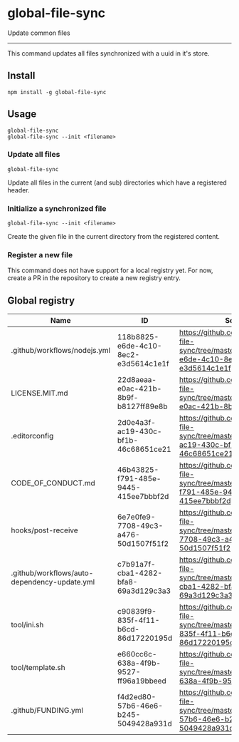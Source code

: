 # global-file-sync

Update common files

---

This command updates all files synchronized with a uuid in it's store.

## Install

```
npm install -g global-file-sync
```

## Usage

```
global-file-sync
global-file-sync --init <filename>
```

### Update all files

```
global-file-sync
```

Update all files in the current (and sub) directories which have a registered
header.

### Initialize a synchronized file

```
global-file-sync --init <filename>
```

Create the given file in the current directory from the registered content.

### Register a new file

This command does not have support for a local registry yet. For now, create a
PR in the repository to create a new registry entry.

## Global registry

| Name | ID | Source |
| --- | --- | --- |
| .github/workflows/nodejs.yml | 118b8825-e6de-4c10-8ec2-e3d5614c1e1f | https://github.com/finwo/global-file-sync/tree/master/doc/118b8825-e6de-4c10-8ec2-e3d5614c1e1f |
| LICENSE.MIT.md | 22d8aeaa-e0ac-421b-8b9f-b8127ff89e8b | https://github.com/finwo/global-file-sync/tree/master/doc/22d8aeaa-e0ac-421b-8b9f-b8127ff89e8b |
| .editorconfig | 2d0e4a3f-ac19-430c-bf1b-46c68651ce21 | https://github.com/finwo/global-file-sync/tree/master/doc/2d0e4a3f-ac19-430c-bf1b-46c68651ce21 |
| CODE_OF_CONDUCT.md | 46b43825-f791-485e-9445-415ee7bbbf2d | https://github.com/finwo/global-file-sync/tree/master/doc/46b43825-f791-485e-9445-415ee7bbbf2d |
| hooks/post-receive | 6e7e0fe9-7708-49c3-a476-50d1507f51f2 | https://github.com/finwo/global-file-sync/tree/master/doc/6e7e0fe9-7708-49c3-a476-50d1507f51f2 |
| .github/workflows/auto-dependency-update.yml | c7b91a7f-cba1-4282-bfa8-69a3d129c3a3 | https://github.com/finwo/global-file-sync/tree/master/doc/c7b91a7f-cba1-4282-bfa8-69a3d129c3a3 |
| tool/ini.sh | c90839f9-835f-4f11-b6cd-86d17220195d | https://github.com/finwo/global-file-sync/tree/master/doc/c90839f9-835f-4f11-b6cd-86d17220195d |
| tool/template.sh | e660cc6c-638a-4f9b-9527-ff96a19bbeed | https://github.com/finwo/global-file-sync/tree/master/doc/e660cc6c-638a-4f9b-9527-ff96a19bbeed |
| .github/FUNDING.yml | f4d2ed80-57b6-46e6-b245-5049428a931d | https://github.com/finwo/global-file-sync/tree/master/doc/f4d2ed80-57b6-46e6-b245-5049428a931d |

